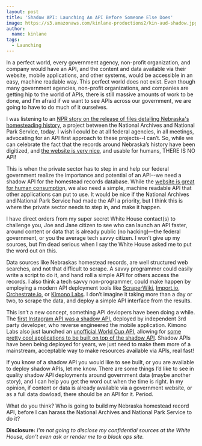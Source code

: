 ```yaml
---
layout: post
title: 'Shadow API: Launching An API Before Someone Else Does'
image: https://s3.amazonaws.com/kinlane-productions2/kin-aud-shadow.jpg
author:
  name: kinlane
tags:
  - Launching
---
```

In a perfect world, every government agency, non-profit organization, and company would have an API, and the content and data available via their website, mobile applications, and other systems, would be accessible in an easy, machine readable way. This perfect world does not exist. Even though many government agencies, non-profit organizations, and companies are getting hip to the world of APIs, there is still massive amounts of work to be done, and I'm afraid if we want to see APIs across our government, we are going to have to do much of it ourselves.

I was listening to an [NPR story on the release of files detailing Nebraska's homesteading history](http://www.npr.org/2014/07/02/327797193/digital-homestead-records-reopen-a-crucial-chapter-of-u-s-history), a project between the National Archives and National Park Service, today. I wish I could be at all federal agencies, in all meetings, advocating for an API first approach to these projects--I can’t. So, while we can celebrate the fact that the records around Nebraska’s history have been digitized, and [the website is very nice](http://cdrh.unl.edu/homestead/), and usable for humans, THERE IS NO API!

This is when the private sector has to step in and help our federal government realize the importance and potential of an API--we need a shadow API for the homestead records database. While the [website is great for human consumptio](http://cdrh.unl.edu/homestead/)n, we also need a simple, machine readable API that other applications can put to use. It would be nice if the National Archives and National Park Service had made the API a priority, but I think this is where the private sector needs to step in, and make it happen.

I have direct orders from my super secret White House contact(s) to challenge you, Joe and Jane citizen to see who can launch an API faster, around content or data that is already public (no hacking)—the federal government, or you the average tech savvy citizen. I won’t give up my sources, but I’m dead serious when I say the White House asked me to put the word out on this.

Data sources like Nebraskas homestead records, are well structured web searches, and not that difficult to scrape. A savvy programmer could easily write a script to do it, and hand roll a simple API for others access the records. I also think a tech savvy non-programmer, could make happen by employing a modern API deployment tools like [ScraperWiki](http://bit.ly/1iZ9EQ6), [Import.io](http://bit.ly/1pKwOg9), [Orchestrate.io](http://bit.ly/1wWkDwH), or [Kimono Labs](https://www.kimonolabs.com/). I don’t imagine it taking more than a day or two, to scrape the data, and deploy a simple API interface from the results.

This isn’t a new concept, something API devlopers have been doing a while. The [first Instagram API was a shadow API,](http://www.programmableweb.com/news/full-featured-unpublished-instagram-api/2010/12/15) deployed by independent 3rd party developer, who reverse engineered the mobile application. Kimono Labs also just launched an [unofficial World Cup API](http://www.kimonolabs.com/worldcup/explorer), allowing for [some pretty cool applications to be built on top of the shadow API](http://webkite.com/world-cup/). Shadow APIs have been being deployed for years, we just need to make them more of a mainstream, acceptable way to make resources available via APIs, real fast!

If you know of a shadow API you would like to see built, or you are available to deploy shadow APIs, let me know. There are some things I’d like to see in quality shadow API deployments around government data (maybe another story), and I can help you get the word out when the time is right. In my opinion, if content or data is already available via a government website, or as a full data dowload, there should be an API for it. Period.

What do you think? Who is going to build my Nebraska homestead record API, before I can harass the National Archives and National Park Service to do it?

**Disclosure:** _I'm not going to disclose my confidential sources at the White House, don't even ask or render me to a black ops site._